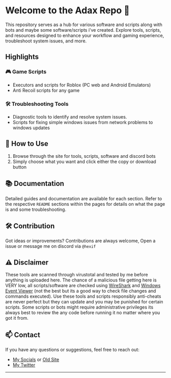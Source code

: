 # Welcome to the Adax Repo 🌟

This repository serves as a hub for various software and scripts along with bots and maybe some software/scripts i've created. Explore tools, scripts, and resources designed to enhance your workflow and gaming experience, troubleshoot system issues, and more.

## Highlights

### 🎮 Game Scripts
- Executors and scripts for Roblox (PC web and Android Emulators)
- Anti Recoil scripts for any game

### 🛠 Troubleshooting Tools
- Diagnostic tools to identify and resolve system issues.
- Scripts for fixing simple windows issues from network problems to windows updates

## 🚀 How to Use
1. Browse through the site for tools, scripts, software and discord bots
2. Simply choose what you want and click either the copy or download button

## 📚 Documentation
Detailed guides and documentation are available for each section. Refer to the respective `README` sections within the pages for details on what the page is and some troubleshooting.

## 🛠 Contribution
Got ideas or improvements? Contributions are always welcome, Open a issue or message me on discord via `@hexif`

## ⚠️ Disclaimer
These tools are scanned through virustotal and tested by me before anything is uploaded here. The chance of a malicious file getting here is VERY low, all scripts/software are checked using [WireShark](https://www.wireshark.org) and [Windows Event Viewer](https://learn.microsoft.com/en-us/shows/inside/event-viewer) (not the best but its a good way to check file changes and commands executed). Use these tools and scripts responsibly anti-cheats are never perfect but they can update and you may be punished for certain scripts. Some scripts or bots might require administrative privileges its always best to review the any code before running it no matter where you got it from.


## 📫 Contact
If you have any questions or suggestions, feel free to reach out:
- [My Socials](https://ebio.gg/@hexif) or [Old Site](https://hexif.godaddysites.com)
- [My Twitter](https://x.com/xHeXifx)

---
